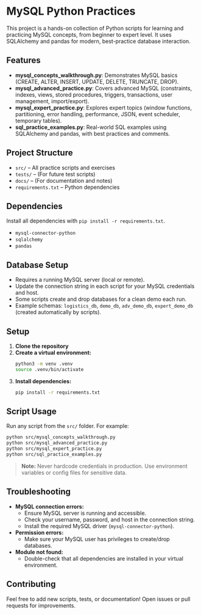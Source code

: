 
# MySQL Python Practices

This project is a hands-on collection of Python scripts for learning and practicing MySQL concepts, from beginner to expert level. It uses SQLAlchemy and pandas for modern, best-practice database interaction.

## Features

- **mysql_concepts_walkthrough.py**: Demonstrates MySQL basics (CREATE, ALTER, INSERT, UPDATE, DELETE, TRUNCATE, DROP).
- **mysql_advanced_practice.py**: Covers advanced MySQL (constraints, indexes, views, stored procedures, triggers, transactions, user management, import/export).
- **mysql_expert_practice.py**: Explores expert topics (window functions, partitioning, error handling, performance, JSON, event scheduler, temporary tables).
- **sql_practice_examples.py**: Real-world SQL examples using SQLAlchemy and pandas, with best practices and comments.

## Project Structure

- `src/` – All practice scripts and exercises
- `tests/` – (For future test scripts)
- `docs/` – (For documentation and notes)
- `requirements.txt` – Python dependencies

## Dependencies

Install all dependencies with `pip install -r requirements.txt`.

- `mysql-connector-python`
- `sqlalchemy`
- `pandas`

## Database Setup

- Requires a running MySQL server (local or remote).
- Update the connection string in each script for your MySQL credentials and host.
- Some scripts create and drop databases for a clean demo each run.
- Example schemas: `logistics_db`, `demo_db`, `adv_demo_db`, `expert_demo_db` (created automatically by scripts).

## Setup

1. **Clone the repository**
2. **Create a virtual environment:**
    ```bash
    python3 -m venv .venv
    source .venv/bin/activate
    ```
3. **Install dependencies:**
    ```bash
    pip install -r requirements.txt
    ```

## Script Usage

Run any script from the `src/` folder. For example:

```bash
python src/mysql_concepts_walkthrough.py
python src/mysql_advanced_practice.py
python src/mysql_expert_practice.py
python src/sql_practice_examples.py
```

> **Note:** Never hardcode credentials in production. Use environment variables or config files for sensitive data.

## Troubleshooting

- **MySQL connection errors:**
   - Ensure MySQL server is running and accessible.
   - Check your username, password, and host in the connection string.
   - Install the required MySQL driver (`mysql-connector-python`).
- **Permission errors:**
   - Make sure your MySQL user has privileges to create/drop databases.
- **Module not found:**
   - Double-check that all dependencies are installed in your virtual environment.

## Contributing

Feel free to add new scripts, tests, or documentation! Open issues or pull requests for improvements.
